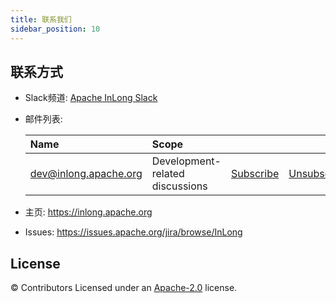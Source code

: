 ```yaml
---
title: 联系我们
sidebar_position: 10
---
```


联系方式
-------
- Slack频道: [Apache InLong Slack](https://the-asf.slack.com/archives/C01QAG6U00L)
- 邮件列表:

    | Name                                                                          | Scope                           |                                                                 |                                                                     |                                                                              |
    |:------------------------------------------------------------------------------|:--------------------------------|:----------------------------------------------------------------|:--------------------------------------------------------------------|:-----------------------------------------------------------------------------|
    | [dev@inlong.apache.org](mailto:dev@inlong.apache.org)     | Development-related discussions | [Subscribe](mailto:dev-subscribe@inlong.apache.org)   | [Unsubscribe](mailto:dev-unsubscribe@inlong.apache.org)   | [Archives](http://mail-archives.apache.org/mod_mbox/inlong-dev/)   |
	
- 主页: https://inlong.apache.org
- Issues: https://issues.apache.org/jira/browse/InLong



License
-------
© Contributors Licensed under an [Apache-2.0](https://github.com/apache/incubator-inlong/blob/master/LICENSE) license.


